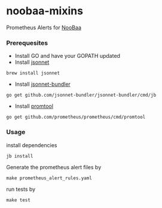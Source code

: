 # noobaa-mixins
Prometheus Alerts for [NooBaa](https://github.com/noobaa/noobaa-core)

### Prerequesites 
* Install GO and have your GOPATH updated
* Install [jsonnet](https://github.com/google/jsonnet#building-jsonnet)
```
brew install jsonnet
```
* Install [jsonnet-bundler](https://github.com/jsonnet-bundler/jsonnet-bundler#install)
```
go get github.com/jsonnet-bundler/jsonnet-bundler/cmd/jb
```

* Install [promtool](https://github.com/prometheus/prometheus)
```
go get github.com/prometheus/prometheus/cmd/promtool
```



### Usage
install dependencies
```
jb install
```

Generate the prometheus alert files by
```
make prometheus_alert_rules.yaml
```

run tests by
```
make test
```
